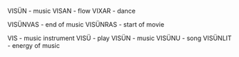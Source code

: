 VISÜN - music
VISAN - flow
VIXAR - dance

VISÜNVAS - end of music
VISÜNRAS - start of movie

VIS - music instrument
VISÜ - play 
VISÜN - music
VISÜNU - song
VISÜNLIT - energy of music